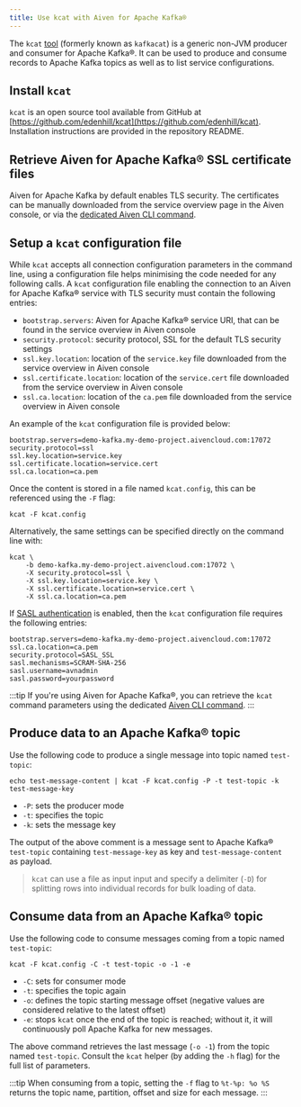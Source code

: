```yaml
---
title: Use kcat with Aiven for Apache Kafka®
---
```


The `kcat` [tool](https://github.com/edenhill/kcat) (formerly known as
`kafkacat`) is a generic non-JVM producer and consumer for Apache
Kafka®. It can be used to produce and consume records to Apache Kafka
topics as well as to list service configurations.

## Install `kcat`

`kcat` is an open source tool available from GitHub at
[https://github.com/edenhill/kcat](https://github.com/edenhill/kcat). Installation instructions are
provided in the repository README.

## Retrieve Aiven for Apache Kafka® SSL certificate files

Aiven for Apache Kafka by default enables TLS security. The certificates
can be manually downloaded from the service overview page in the Aiven
console, or via the
[dedicated Aiven CLI command](/docs/tools/cli/service/user#avn_service_user_creds_download).

## Setup a `kcat` configuration file

While `kcat` accepts all connection configuration parameters in the
command line, using a configuration file helps minimising the code
needed for any following calls. A `kcat` configuration file enabling the
connection to an Aiven for Apache Kafka® service with TLS security must
contain the following entries:

-   `bootstrap.servers`: Aiven for Apache Kafka® service URI, that can
    be found in the service overview in Aiven console
-   `security.protocol`: security protocol, SSL for the default TLS
    security settings
-   `ssl.key.location`: location of the `service.key` file
    downloaded from the service overview in Aiven console
-   `ssl.certificate.location`: location of the
    `service.cert` file downloaded from the service overview
    in Aiven console
-   `ssl.ca.location`: location of the `ca.pem` file
    downloaded from the service overview in Aiven console

An example of the `kcat` configuration file is provided below:

```
bootstrap.servers=demo-kafka.my-demo-project.aivencloud.com:17072
security.protocol=ssl
ssl.key.location=service.key
ssl.certificate.location=service.cert
ssl.ca.location=ca.pem
```

Once the content is stored in a file named `kcat.config`, this can be
referenced using the `-F` flag:

```
kcat -F kcat.config
```

Alternatively, the same settings can be specified directly on the
command line with:

```
kcat \
    -b demo-kafka.my-demo-project.aivencloud.com:17072 \
    -X security.protocol=ssl \
    -X ssl.key.location=service.key \
    -X ssl.certificate.location=service.cert \
    -X ssl.ca.location=ca.pem
```

If [SASL authentication](kafka-sasl-auth)
is enabled, then the `kcat` configuration file requires the following
entries:

```
bootstrap.servers=demo-kafka.my-demo-project.aivencloud.com:17072
ssl.ca.location=ca.pem
security.protocol=SASL_SSL
sasl.mechanisms=SCRAM-SHA-256
sasl.username=avnadmin
sasl.password=yourpassword
```

:::tip
If you're using Aiven for Apache Kafka®, you can retrieve the `kcat`
command parameters using the dedicated
[Aiven CLI command](/docs/tools/cli/service/connection-info#avn_cli_service_connection_info_kcat).
:::

## Produce data to an Apache Kafka® topic

Use the following code to produce a single message into topic named
`test-topic`:

```
echo test-message-content | kcat -F kcat.config -P -t test-topic -k test-message-key
```

-   `-P`: sets the producer mode
-   `-t`: specifies the topic
-   `-k`: sets the message key

The output of the above comment is a message sent to Apache Kafka®
`test-topic` containing `test-message-key` as key and
`test-message-content` as payload.

> `kcat` can use a file as input input and specify a delimiter (`-D`)
> for splitting rows into individual records for bulk loading of data.

## Consume data from an Apache Kafka® topic

Use the following code to consume messages coming from a topic named
`test-topic`:

```
kcat -F kcat.config -C -t test-topic -o -1 -e
```

-   `-C`: sets for consumer mode
-   `-t`: specifies the topic again
-   `-o`: defines the topic starting message offset (negative values are
    considered relative to the latest offset)
-   `-e`: stops `kcat` once the end of the topic is reached; without it,
    it will continuously poll Apache Kafka for new messages.

The above command retrieves the last message (`-o -1`) from the topic
named `test-topic`. Consult the `kcat` helper (by adding the `-h` flag)
for the full list of parameters.

:::tip
When consuming from a topic, setting the `-f` flag to `%t-%p: %o %S`
returns the topic name, partition, offset and size for each message.
:::
